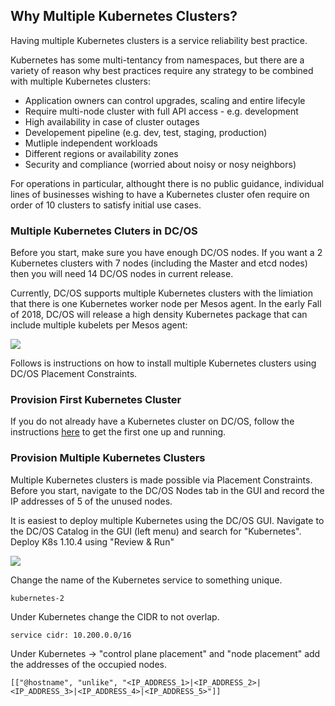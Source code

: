 ## Why Multiple Kubernetes Clusters?

Having multiple Kubernetes clusters is a service reliability best practice. 

Kubernetes has some multi-tentancy from namespaces, but there are a variety of reason why best practices require any strategy to be combined with multiple Kubernetes clusters:

* Application owners can control upgrades, scaling and entire lifecyle
* Require multi-node cluster with full API access - e.g. development
* High availability in case of cluster outages
* Developement pipeline (e.g. dev, test, staging, production)
* Mutliple independent workloads 
* Different regions or availability zones
* Security and compliance (worried about noisy or nosy neighbors)

For operations in particular, althought there is no public guidance, individual lines of businesses wishing to have a Kubernetes cluster ofen require on order of 10 clusters to satisfy initial use cases. 

### Multiple Kubernetes Cluters in DC/OS

Before you start, make sure you have enough DC/OS nodes. If you want a 2 Kubernetes clusters with 7 nodes (including the Master and etcd nodes) then you will need 14 DC/OS nodes in current release. 

Currently, DC/OS supports multiple Kubernetes clusters with the limiation that there is one Kubernetes worker node per Mesos agent. In the early Fall of 2018, DC/OS will release a high density Kubernetes package that can include multiple kubelets per Mesos agent:

![](https://i.imgur.com/5xbyAQK.png)

Follows is instructions on how to install multiple Kubernetes clusters using DC/OS Placement Constraints. 

### Provision First Kubernetes Cluster 

If you do not already have a Kubernetes cluster on DC/OS, follow the instructions [here](https://github.com/chrisgaun/Manage-Kubernetes-with-DCOS-Days/blob/chrisgaun-patch-1/Labs/Lab%201%20-%20Installing%20Kubernetes.md) to get the first one up and running. 

### Provision Multiple Kubernetes Clusters

Multiple Kubernetes clusters is made possible via Placement Constraints. Before you start, navigate to the DC/OS Nodes tab in the GUI and record the IP addresses of 5 of the unused nodes. 

It is easiest to deploy multiple Kubernetes using the DC/OS GUI. Navigate to the DC/OS Catalog in the GUI (left menu) and search for "Kubernetes". Deploy K8s 1.10.4 using "Review & Run" 

![](https://i.imgur.com/PphTYDg.png)

Change the name of the Kubernetes service to something unique. 

```
kubernetes-2
```

Under Kubernetes change the CIDR to not overlap. 

```
service cidr: 10.200.0.0/16
```

Under Kubernetes -> "control plane placement" and "node placement" add the addresses of the occupied nodes. 

```
[["@hostname", "unlike", "<IP_ADDRESS_1>|<IP_ADDRESS_2>|<IP_ADDRESS_3>|<IP_ADDRESS_4>|<IP_ADDRESS_5>"]]
```
